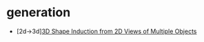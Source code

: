 
# generation
- [2d->3d][3D Shape Induction from 2D Views of Multiple Objects](https://arxiv.org/pdf/1612.05872.pdf)
